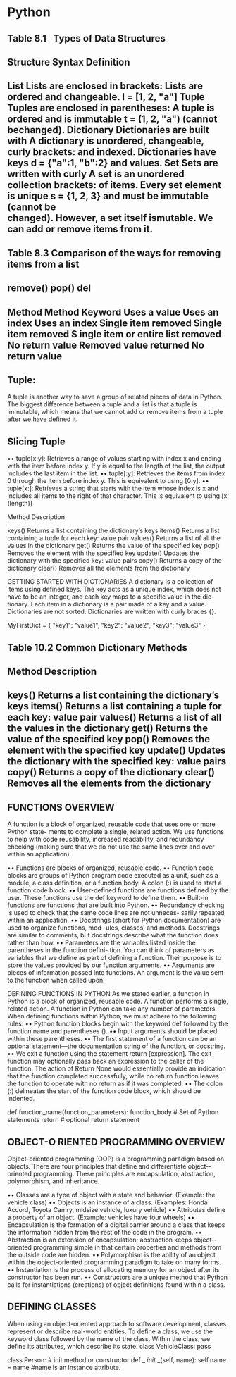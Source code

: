 # Python
Table 8.1  Types of Data Structures
---------------------------------------------------------------------------------------
Structure 		        Syntax 				            Definition
----------------------------------------------------------------------------------------
List 		Lists are enclosed in brackets:		   Lists are ordered and changeable.
		    l = [1, 2, "a"]
Tuple 		Tuples are enclosed in parentheses:	   A tuple is ordered and is immutable 
		    t = (1, 2, "a")				            (cannot bechanged).
Dictionary 	Dictionaries are built with		      A dictionary is unordered, changeable,
		    curly brackets:				          and indexed. Dictionaries have keys
		    d = {"a":1, "b":2}			            and values.
 Set 		Sets are written with curly		        A set is an unordered collection
		    brackets:				              of items. Every set element is unique 
		    s = {1, 2, 3}				           and must be immutable (cannot be     
                                                    changed). However, a set itself ismutable. We can add or remove items from it.
----------------------------------------------------------------------------------------


Table 8.3 Comparison of the ways for removing items from a list
----------------------------------------------------------------------------------------
remove()					pop()						del
----------------------------------------------------------------------------------------
Method					Method						Keyword
Uses a value			Uses an index				Uses an index
Single item removed		Single item removed	S		ingle item or entire list removed
No return value			Removed value returned		No return value
----------------------------------------------------------------------------------------
Tuple:
-----
A tuple is another way to save a group of related pieces of data in Python. The biggest
difference between a tuple and a list is that a tuple is immutable, which means that we cannot add or remove items from a tuple after we have defined it.

Slicing Tuple
-------------
•• tuple[x:y]: Retrieves a range of values starting with index x and ending with the
item before index y. If y is equal to the length of the list, the output includes the
last item in the list.
•• tuple[:y]: Retrieves the items from index 0 through the item before index y. This
is equivalent to using [0:y].
•• tuple[x:]: Retrieves a string that starts with the item whose index is x and includes
all items to the right of that character. This is equivalent to using [x:(length)]


Method						Description

keys()				Returns a list containing the dictionary’s keys
items()				Returns a list containing a tuple for each key: value pair
values()			Returns a list of all the values in the dictionary
get()				Returns the value of the specified key
pop()				Removes the element with the specified key
update()			Updates the dictionary with the specified key: value pairs
copy()				Returns a copy of the dictionary
clear()				Removes all the elements from the dictionary


GETTING STARTED WITH DICTIONARIES
A dictionary is a collection of items using defined keys. The key acts as a unique index,
which does not have to be an integer, and each key maps to a specific value in the dic-
tionary. Each item in a dictionary is a pair made of a key and a value. Dictionaries are not
sorted. Dictionaries are written with curly braces {}.

MyFirstDict = {
"key1": "value1",
"key2": "value2",
"key3": "value3"
}

Table 10.2 Common Dictionary Methods
-----------------------------------------------------------------------------------
Method                                     Description
-----------------------------------------------------------------------------------
keys()			Returns a list containing the dictionary’s keys
items()			Returns a list containing a tuple for each key: value pair
values()		Returns a list of all the values in the dictionary
get()			Returns the value of the specified key
pop()			Removes the element with the specified key
update()		Updates the dictionary with the specified key: value pairs
copy()			Returns a copy of the dictionary
clear()			Removes all the elements from the dictionary
-----------------------------------------------------------------------------------

FUNCTIONS OVERVIEW
-------------------
A function is a block of organized, reusable code that uses one or more Python state-
ments to complete a single, related action. We use functions to help with code reusability, increased readability, and redundancy checking (making sure that we do not use the same lines over and over within an application).

•• Functions are blocks of organized, reusable code.
•• Function code blocks are groups of Python program code executed as a unit, such
as a module, a class definition, or a function body. A colon (:) is used to start a
function code block.
•• User-­defined functions are functions defined by the user. These functions use the
def keyword to define them.
•• Built-­in functions are functions that are built into Python.
•• Redundancy checking is used to check that the same code lines are not unneces-
sarily repeated within an application.
•• Docstrings (short for Python documentation) are used to organize functions, mod-
ules, classes, and methods. Docstrings are similar to comments, but docstrings
describe what the function does rather than how.
•• Parameters are the variables listed inside the parentheses in the function defini-
tion. You can think of parameters as variables that we define as part of defining a
function. Their purpose is to store the values provided by our function arguments.
•• Arguments are pieces of information passed into functions. An argument is the
value sent to the function when called upon.

DEFINING FUNCTIONS IN PYTHON
As we stated earlier, a function in Python is a block of organized, reusable code. A function performs a single, related action. A function in Python can take any number of parameters. When defining functions within Python, we must adhere to the following rules:
•• Python function blocks begin with the keyword def followed by the function name
and parentheses ().
•• Input arguments should be placed within these parentheses.
•• The first statement of a function can be an optional statement—­the documentation
string of the function, or docstring.
•• We exit a function using the statement return [expression]. The exit function
may optionally pass back an expression to the caller of the function. The action of
Return None would essentially provide an indication that the function completed
successfully, while no return function leaves the function to operate with no return
as if it was completed.
•• The colon (:) delineates the start of the function code block, which should
be indented.

def function_name(function_parameters):
function_body # Set of Python statements
return # optional return statement

OBJECT-­O RIENTED PROGRAMMING OVERVIEW
---------------------------------------
Object-­oriented programming (OOP) is a programming paradigm based on objects.
There are four principles that define and differentiate object-­oriented programming. These principles are encapsulation, abstraction, polymorphism, and inheritance.

•• Classes are a type of object with a state and behavior. (Example: the vehicle class)
•• Objects is an instance of a class. (Examples: Honda Accord, Toyota Camry, midsize
vehicle, luxury vehicle)
•• Attributes define a property of an object. (Example: vehicles have four wheels)
•• Encapsulation is the formation of a digital barrier around a class that keeps the
information hidden from the rest of the code in the program.
•• Abstraction is an extension of encapsulation; abstraction keeps object-­oriented
programming simple in that certain properties and methods from the outside code
are hidden.
•• Polymorphism is the ability of an object within the object-­oriented programming
paradigm to take on many forms.
•• Instantiation is the process of allocating memory for an object after its constructor
has been run.
•• Constructors are a unique method that Python calls for instantiations (creations) of
object definitions found within a class.

DEFINING CLASSES
----------------
When using an object-­oriented approach to software development, classes represent or describe real-­world entities. To define a class, we use the keyword class followed by the name of the class. Within the class, we define its attributes, which describe its state.
class VehicleClass:
	pass

class Person:
	# init method or constructor
	def _ _init_ _(self, name):
	self.name = name #name is an instance attribute.






